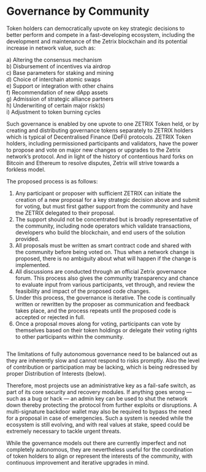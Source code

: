 # Governance by Community

Token holders can democratically upvote on key strategic decisions to better perform and compete in a fast-developing ecosystem, including the development and maintenance of the Zetrix blockchain and its potential increase in network value, such as:&#x20;

a) Altering the consensus mechanism \
b) Disbursement of incentives via airdrop \
c) Base parameters for staking and mining \
d) Choice of interchain atomic swaps \
e) Support or integration with other chains \
f) Recommendation of new dApp assets \
g) Admission of strategic alliance partners \
h) Underwriting of certain major risk(s) \
i) Adjustment to token burning cycles

Such governance is enabled by one upvote to one ZETRIX Token held, or by creating and distributing governance tokens separately to ZETRIX holders which is typical of Decentralised Finance (DeFi) protocols. ZETRIX Token holders, including permissioned participants and validators, have the power to propose and vote on major new changes or upgrades to the Zetrix network’s protocol. And in light of the history of contentious hard forks on Bitcoin and Ethereum to resolve disputes, Zetrix will strive towards a forkless model.

The proposed process is as follows:&#x20;

1. Any participant or proposer with sufficient ZETRIX can initiate the creation of a new proposal for a key strategic decision above and submit for voting, but must first gather support from the community and have the ZETRIX delegated to their proposal.
2. The support should not be concentrated but is broadly representative of the community, including node operators which validate transactions, developers who build the blockchain, and end users of the solution provided.
3. All proposals must be written as smart contract code and shared with the community before being voted on. Thus when a network change is proposed, there is no ambiguity about what will happen if the change is implemented.
4. All discussions are conducted through an official Zetrix governance forum. This process also gives the community transparency and chance to evaluate input from various participants, vet through, and review the feasibility and impact of the proposed code changes.
5. Under this process, the governance is iterative. The code is continually written or rewritten by the proposer as communication and feedback takes place, and the process repeats until the proposed code is accepted or rejected in full.
6. Once a proposal moves along for voting, participants can vote by themselves based on their token holdings or delegate their voting rights to other participants within the community.

<figure><img src="https://lh3.googleusercontent.com/hUZEUeOQcYSsXond-XfavXIi2SQH2Qmbe5Px5JFTx2sli_9EGiH0CWZUB_OtjByIgJBsTEmjvpTtU7dOqskbBbxCf7XU9fFFrlEjaLewsBCH8DIZLxLo6q7SGE-pvdhgfxZa3jqi7qkbW5IE6QKhdN2W5T9Z71r3RgIp8kzBkQncoKhDpQ1ewcXEbJbAfpjDLaBPHg" alt=""><figcaption></figcaption></figure>

The limitations of fully autonomous governance need to be balanced out as they are inherently slow and cannot respond to risks promptly. Also the level of contribution or participation may be lacking, which is being redressed by proper Distribution of Interests (below).

Therefore, most projects use an administrative key as a fail-safe switch, as part of its core security and recovery modules. If anything goes wrong — such as a bug or hack — an admin key can be used to shut the network down thereby protecting the protocol from further exploits or disruptions. A multi-signature backdoor wallet may also be required to bypass the need for a proposal in case of emergencies. Such a system is needed while the ecosystem is still evolving, and with real values at stake, speed could be extremely necessary to tackle urgent threats.

While the governance models out there are currently imperfect and not completely autonomous, they are nevertheless useful for the coordination of token holders to align or represent the interests of the community, with continuous improvement and iterative upgrades in mind.
